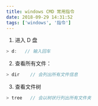 ```yaml
---
title: windows CMD 常用指令
date: 2018-09-29 14:31:52
tags: ['windows', '指令']
---
```


1. 进入 D 盘
```js
> d:   // 输入回车
```
 
2. 查看所有文件：
```js
> dir    // 会列出所有文件信息
```

3. 查看文件树
```js
> tree   // 会以树状行列出所有文件夹
```
